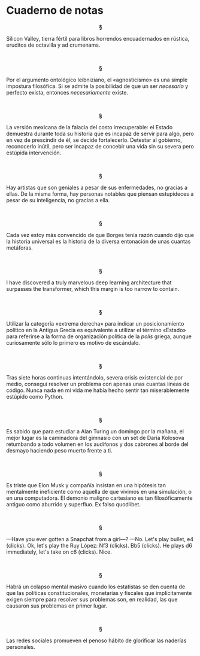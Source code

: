 # Cuaderno de notas

<p align="center"> <b>
§
</b>
</p>

Silicon Valley, tierra fértil para libros horrendos encuadernados en rústica, eruditos de octavilla y ad crumenams.

<br>
<p align="center"> <b>
§
</b>
</p>

Por el argumento ontológico leibniziano, el «agnosticismo» es una simple impostura filosófica. Si se admite la posibilidad de que un ser *necesario* y perfecto exista, entonces *necesariamente* existe.

<br>
<p align="center"> <b>
§
</b>
</p>

La versión mexicana de la falacia del costo irrecuperable: el Estado demuestra durante toda su historia que es incapaz de servir para algo, pero en vez de prescindir de él, se decide fortalecerlo. Detestar al gobierno, reconocerlo inútil, pero ser incapaz de concebir una vida sin su severa pero estúpida intervención.

<br>
<p align="center"> <b>
§
</b>
</p>

Hay artistas que son geniales a pesar de sus enfermedades, no gracias a ellas. De la misma forma, hay personas notables que piensan estupideces a pesar de su inteligencia, no gracias a ella.

<br>
<p align="center"> <b>
§
</b>
</p>

Cada vez estoy más convencido de que Borges tenía razón cuando dijo que la historia universal es la historia de la diversa entonación de unas cuantas metáforas.

<br>
<p align="center"> <b>
§
</b>
</p>

I have discovered a truly marvelous deep learning architecture that surpasses the transformer, which this margin is too narrow to contain.

<br>
<p align="center"> <b>
§
</b>
</p>

Utilizar la categoría «extrema derecha» para indicar un posicionamiento político en la Antigua Grecia es equivalente a utilizar el término «Estado» para referirse a la forma de organización política de la *polis* griega, aunque curiosamente sólo lo primero es motivo de escándalo.

<br>
<p align="center"> <b>
§
</b>
</p>

Tras siete horas continuas intentándolo, severa crisis existencial de por medio, conseguí resolver un problema con apenas unas cuantas líneas de código. Nunca nada en mi vida me había hecho sentir tan miserablemente estúpido como Python.

<br>
<p align="center"> <b>
§
</b>
</p>

Es sabido que para estudiar a Alan Turing un domingo por la mañana, el mejor lugar es la caminadora del gimnasio con un set de Daria Kolosova retumbando a todo volumen en los audífonos y dos cabrones al borde del desmayo haciendo peso muerto frente a ti.

<br>
<p align="center"> <b>
§
</b>
</p>

Es triste que Elon Musk y compañía insistan en una hipótesis tan mentalmente ineficiente como aquella de que vivimos en una simulación, o en una computadora. El demonio maligno cartesiano es tan filosóficamente antiguo como aburrido y superfluo. Ex falso quodlibet.

<br>
<p align="center"> <b>
§
</b>
</p>

—Have you ever gotten a Snapchat from a girl—?
—No. Let's play bullet, e4 (clicks). Ok, let's play the Ruy López: Nf3 (clicks). Bb5 (clicks). He plays d6 immediately, let's take on c6 (clicks). Nice.

<br>
<p align="center"> <b>
§
</b>
</p>

Habrá un colapso mental masivo cuando los estatistas se den cuenta de que las políticas constitucionales, monetarias y fiscales que implícitamente exigen siempre para resolver sus problemas son, en realidad, las que causaron sus problemas en primer lugar.

<br>
<p align="center"> <b>
§
</b>
</p>

Las redes sociales promueven el penoso hábito de glorificar las naderías personales.
